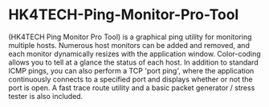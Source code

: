 # HK4TECH-Ping-Monitor-Pro-Tool
(HK4TECH Ping Monitor Pro Tool)
is a graphical ping utility for monitoring multiple hosts. Numerous host monitors can be added and removed, and each monitor dynamically resizes with the application window. Color-coding allows you to tell at a glance the status of each host. In addition to standard ICMP pings, you can also perform a TCP 'port ping', where the application continuously connects to a specified port and displays whether or not the port is open. A fast trace route utility and a basic packet generator / stress tester is also included.
